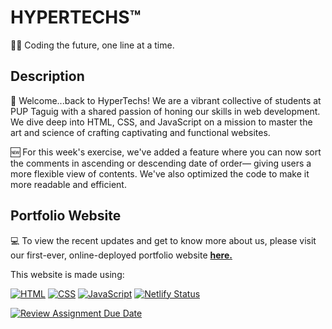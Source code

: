# HYPERTECHS™ 
🧑‍💻 Coding the future, one line at a time.

## Description
🤖 Welcome...back to HyperTechs! We are a vibrant collective of students at PUP Taguig with a shared passion of honing our skills in web development. We dive deep into HTML, CSS, and JavaScript on a mission to master the art and science of crafting captivating and functional websites. 

🆕 For this week's exercise, we've added a feature where you can now sort the comments in ascending or descending date of order— giving users a more flexible view of contents. We've also optimized the code to make it more readable and efficient.

## Portfolio Website
💻 To view the recent updates and get to know more about us, please visit our first-ever, online-deployed portfolio website [**here.**](https://hypertechs.netlify.app/ "**here.**")

This website is made using:

[![HTML](https://img.shields.io/badge/HTML5-E34F26?style=flat&logo=html5&logoColor=white)](https://developer.mozilla.org/en-US/docs/Web/Guide/HTML/HTML5) [![CSS](https://img.shields.io/badge/CSS3-1572B6?style=flat&logo=css3&logoColor=white)](https://developer.mozilla.org/en-US/docs/Web/CSS) [![JavaScript](https://img.shields.io/badge/JavaScript-F7DF1E?style=flat&logo=javascript&logoColor=black)](https://developer.mozilla.org/en-US/docs/Web/JavaScript) [![Netlify Status](https://api.netlify.com/api/v1/badges/b420a069-4ee2-4b94-9e43-2c9eff6fcc4b/deploy-status)](https://app.netlify.com/sites/hypertechs/deploys)





[![Review Assignment Due Date](https://classroom.github.com/assets/deadline-readme-button-24ddc0f5d75046c5622901739e7c5dd533143b0c8e959d652212380cedb1ea36.svg)](https://classroom.github.com/a/H24oVO-r)
